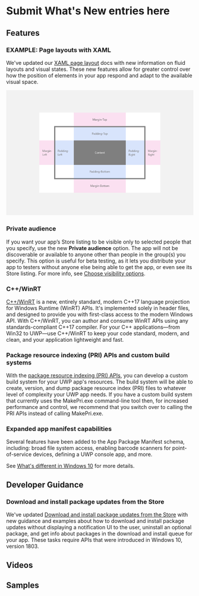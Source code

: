 # Submit What's New entries here

## Features

### EXAMPLE: Page layouts with XAML

We've updated our [XAML page layout](../design/layout/layouts-with-xaml.md) docs with new information on fluid layouts and visual states. These new features allow for greater control over how the position of elements in your app respond and adapt to the available visual space.

![Margins and padding for XAML page layouts](../design/layout/images/xaml-layout-margins-padding.png)

### Private audience

If you want your app’s Store listing to be visible only to selected people that you specify, use the new **Private audience** option. The app will not be discoverable or available to anyone other than people in the group(s) you specify. This option is useful for beta testing, as it lets you distribute your app to testers without anyone else being able to get the app, or even see its Store listing. For more info, see [Choose visibility options](../publish/choose-visibility-options.md).

### C++/WinRT
[C++/WinRT](https://docs.microsoft.com/windows/uwp/cpp-and-winrt-apis/) is a new, entirely standard, modern C++17 language projection for Windows Runtime (WinRT) APIs. It's implemented solely in header files, and designed to provide you with first-class access to the modern Windows API. With C++/WinRT, you can author and consume WinRT APIs using any standards-compliant C++17 compiler. For your C++ applications&mdash;from Win32 to UWP&mdash;use C++/WinRT to keep your code standard, modern, and clean, and your application lightweight and fast.

### Package resource indexing (PRI) APIs and custom build systems
With the [package resource indexing (PRI) APIs](https://docs.microsoft.com/windows/uwp/app-resources/pri-apis-custom-build-systems), you can develop a custom build system for your UWP app's resources. The build system will be able to create, version, and dump package resource index (PRI) files to whatever level of complexity your UWP app needs. If you have a custom build system that currently uses the MakePri.exe command-line tool then, for increased performance and control, we recommend that you switch over to calling the PRI APIs instead of calling MakePri.exe.

### Expanded app manifest capabilities
Several features have been added to the App Package Manifest schema, including: broad file system access, enabling barcode scanners for point-of-service devices, defining a UWP console app, and more. 

See [What's different in Windows 10](https://docs.microsoft.com/uwp/schemas/appxpackage/uapmanifestschema/what-s-changed-in-windows-10) for more details.

## Developer Guidance

### Download and install package updates from the Store

We've updated [Download and install package updates from the Store](../packaging/self-install-package-updates.md) with new guidance and examples about how to download and install package updates without displaying a notification UI to the user, uninstall an optional package, and get info about packages in the download and install queue for your app. These tasks require APIs that were introduced in Windows 10, version 1803.

## Videos

## Samples
